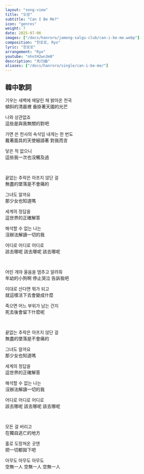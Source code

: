 ```yaml
---
layout: "song-view"
title: "도망"
subtitle: "Can I Be Me?"
icon: "genres"
weight: 7
date: 2025-07-06
images: ["/docs/hanroro/jamong-salgu-club/can-i-be-me.webp"]
composition: "한로로, Ryo"
lyric: "한로로"
arrangement: "Ryo"
youtube: "nhntH2wn3m0"
description: "先行曲"
aliases: ["/docs/hanroro/single/can-i-be-me/"]
---
```


## 韓中歌詞

기우는 새벽에 매달린 채 밝아온 천국  
傾斜的清晨裡 垂掛著天國的光芒  

나와 상관없죠  
這些是與我無關的對吧  

가면 쓴 천사의 속삭임 내게는 한 번도  
戴著面具的天使細語著 對我而言  

닿은 적 없으니  
這些我一次也沒觸及過  

<br>

끝없는 추락은 아프지 않단 걸  
無盡的墜落是不會痛的  

그녀도 알까요  
那少女也知道嗎  

세계의 정답을  
這世界的正確解答  

해석할 수 없는 나는  
沒辦法解讀一切的我  

어디로 어디로 어디로  
該去哪呢 該去哪呢 該去哪呢  

<br>

어린 개야 울음을 멈추고 알려줘  
年幼的小狗啊 停止哭泣 告訴我吧  

이대로 산다면 뭐가 되고  
就這樣活下去會變成什麼  

죽으면 어느 부위가 남는 건지  
死去後會留下什麼呢  

<br>

끝없는 추락은 아프지 않단 걸  
無盡的墜落是不會痛的  

그녀도 알까요  
那少女也知道嗎  

세계의 정답을  
這世界的正確解答  

해석할 수 없는 나는  
沒辦法解讀一切的我  

어디로 어디로 어디로  
該去哪呢 該去哪呢 該去哪呢  

<br>

모든 걸 버리고  
在獨自逃亡的地方  

홀로 도망쳐온 곳엔  
把一切都拋下吧  

아무도 아무도 아무도  
空無一人 空無一人 空無一人  
